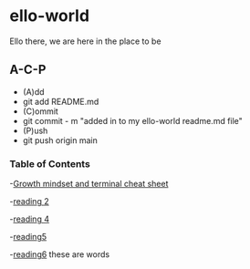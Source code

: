 # ello-world
Ello there, we are here in the place to be


## A-C-P

- (A)dd
- git add README.md
- (C)ommit
- git commit - m "added in to my ello-world readme.md file"
- (P)ush
- git push origin main

### Table of Contents

-[Growth mindset and terminal cheat sheet](https://briant3275.github.io/reading-notes/)

-[reading 2](README2.md)

-[reading 4](README3.md)

-[reading5](README5.md)

-[reading6](README6.md)
these are words
